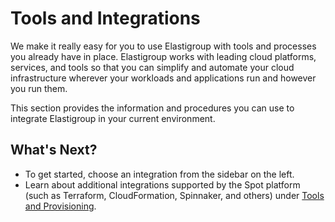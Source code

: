 # Tools and Integrations

We make it really easy for you to use Elastigroup with tools and processes you already have in place. Elastigroup works with leading cloud platforms, services, and tools so that you can simplify and automate your cloud infrastructure wherever your workloads and applications run and however you run them.

This section provides the information and procedures you can use to integrate Elastigroup in your current environment.

## What's Next?

- To get started, choose an integration from the sidebar on the left.
- Learn about additional integrations supported by the Spot platform (such as Terraform, CloudFormation, Spinnaker, and others) under [Tools and Provisioning](ocean/tools-and-provisioning/).

